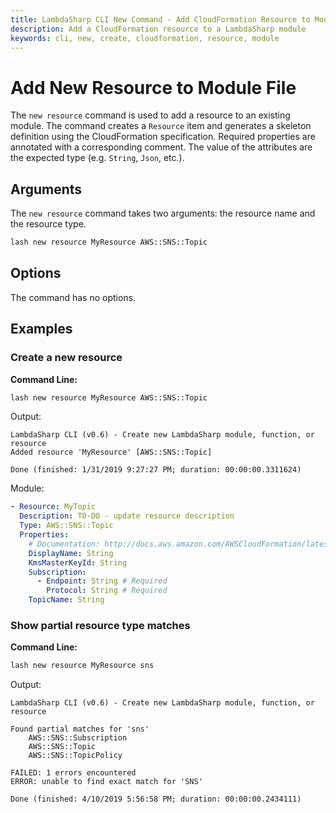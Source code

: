 ```yaml
---
title: LambdaSharp CLI New Command - Add CloudFormation Resource to Module
description: Add a CloudFormation resource to a LambdaSharp module
keywords: cli, new, create, cloudformation, resource, module
---
```

# Add New Resource to Module File

The `new resource` command is used to add a resource to an existing module. The command creates a `Resource` item and generates a skeleton definition using the CloudFormation specification. Required properties are annotated with a corresponding comment. The value of the attributes are the expected type (e.g. `String`, `Json`, etc.).

## Arguments

The `new resource` command takes two arguments: the resource name and the resource type.

```bash
lash new resource MyResource AWS::SNS::Topic
```

## Options

The command has no options.

## Examples

### Create a new resource

__Command Line:__
```bash
lash new resource MyResource AWS::SNS::Topic
```

Output:
```
LambdaSharp CLI (v0.6) - Create new LambdaSharp module, function, or resource
Added resource 'MyResource' [AWS::SNS::Topic]

Done (finished: 1/31/2019 9:27:27 PM; duration: 00:00:00.3311624)
```

Module:
```yaml
- Resource: MyTopic
  Description: TO-DO - update resource description
  Type: AWS::SNS::Topic
  Properties:
    # Documentation: http://docs.aws.amazon.com/AWSCloudFormation/latest/UserGuide/aws-properties-sns-topic.html
    DisplayName: String
    KmsMasterKeyId: String
    Subscription:
      - Endpoint: String # Required
        Protocol: String # Required
    TopicName: String
```

### Show partial resource type matches

__Command Line:__
```bash
lash new resource MyResource sns
```

Output:
```
LambdaSharp CLI (v0.6) - Create new LambdaSharp module, function, or resource

Found partial matches for 'sns'
    AWS::SNS::Subscription
    AWS::SNS::Topic
    AWS::SNS::TopicPolicy

FAILED: 1 errors encountered
ERROR: unable to find exact match for 'SNS'

Done (finished: 4/10/2019 5:56:58 PM; duration: 00:00:00.2434111)
```